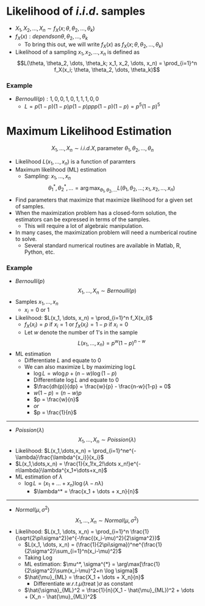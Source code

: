 # Likelihood of $i.i.d.$ samples
- $X_1, X_2, \dots, X_n \sim f_X(x; \theta, \theta_2, \dots, \theta_k)$
- $f_X(x): depends on \theta, \theta_2, \dots, \theta_k$
  - To bring this out, we will write $f_X(x)$ as $f_X(x; \theta, \theta_2, \dots, \theta_k)$
- Likelihood of a sampling $x_1, x_2, \dots, x_n$ is defined as
  $$L(\theta, \theta_2, \dots, \theta_k; x_1, x_2, \dots, x_n) = \prod_{i=1}^n f_X(x_i; \theta, \theta_2, \dots, \theta_k)$$
### Example
- $Bernoulli(p): 1,0,0,1,0,1,1,1,0,0$
  - $L = p(1-p)(1-p)p(1-p)ppp(1-p)(1-p) = p^5(1-p)^5$
# Maximum Likelihood Estimation
$$X_1, \dots, X_n \sim i.i.d. X, \text{parameter } \theta_1, \theta_2, \dots, \theta_n$$
- Likelihood $L(x_1, \dots, x_n)$ is a function of paramters
- Maximum likelihood (ML) estimation
  - Sampling: $x_1, \dots, x_n$
   $$\theta_1^*, \theta_2^*, \dots = \arg\max_{\theta_1, \theta_2, \dots} L(\theta_1, \theta_2, \dots; x_1, x_2, \dots, x_n)$$
- Find parameters that maximize that maximize likelihood for a given set of samples.
- When the maximization problem has a closed-form solution, the estimators can be expressed in terms of the samples.
  -  This will require a lot of algebraic manipulation.
- In many cases, the maximization problem will need a numberical routine to solve.
  - Several standard numerical routines are available in Matlab, R, Python, etc.
### Example
- $Bernoulli(p)$
$$X_1, \dots, X_n \sim Bernoulli(p)$$
- Samples $x_1, \dots, x_n$
  - $x_i = 0 \text{ or } 1$
- Likelihood: $L(x_1, \dots, x_n) = \prod_{i=1}^n f_X(x_i)$
  - $f_X(x_i) = p$ if $x_i = 1$ or $f_X(x_i) = 1-p$ if $x_i = 0$
  - Let $w$ denote the number of 1's in the sample
    $$L(x_1, \dots, x_n) = p^w(1-p)^{n-w}$$
- ML estimation
  - Differentiate $L$ and equate to $0$
  - We can also maximize L by maximizing $\log L$
    - $\log L = w\log p + (n-w)\log(1-p)$
    - Differentiate $\log L$ and equate to $0$
    - $\frac{dh(p)}{dp} = \frac{w}{p} - \frac{n-w}{1-p} = 0$
    - $w(1-p) = (n-w)p$
    - $p = \frac{w}{n}$
    - $or$
    - $p = \frac{1}{n}\$
---
- $Poission(\lambda)$
$$X_1, \dots, X_n \sim Poission(\lambda)$$
- Likelihood: $L(x_1,\dots,x_n) = \prod_{i=1}^ne^{-\lambda}\frac{\lambda^{x_i}}{x_i}$
- $L(x_1,\dots,x_n) = \frac{1}{x_1!x_2!\dots x_n!}e^{-n\lambda}\lambda^{x_1+\dots+x_n}$
- ML estimation of $\lambda$
  - $\log L = (x_1 + \dots + x_n) \log(\lambda- n\lambda)$
    - $\lambda^* = \frac{x_1 + \dots + x_n}{n}$
---
- $Normal(\mu, \sigma^2)$
$$X_1, \dots, X_n \sim Normal(\mu, \sigma^2)$$
- Likelihood: $L(x_1, \dots, x_n) = \prod_{i=1}^n \frac{1}{\sqrt{2\pi\sigma^2}}e^{-\frac{(x_i-\mu)^2}{2\sigma^2}}$
  - $L(x_1, \dots, x_n) = (\frac{1}{2\pi\sigma})^ne^{\frac{1}{2\sigma^2}\sum_{i=1}^n(x_i-\mu)^2}$
  - Taking Log
  - ML estimation: $\mu^*, \sigma^{*} = \arg\max[\frac{1}{2\sigma^2}\sum(x_i-\mu)^2+n \log \sigma]$
  - $\hat{\mu}_{ML} = \frac{X_1 + \dots + X_n}{n}$
    - Differentiate $w.r.t. \mu \text{(treat )} \sigma \text{ as constant}$
  - $\hat{\sigma}_{ML}^2 = \frac{1}{n}(X_1 - \hat{\mu}_{ML})^2 + \dots + (X_n - \hat{\mu}_{ML})^2$
